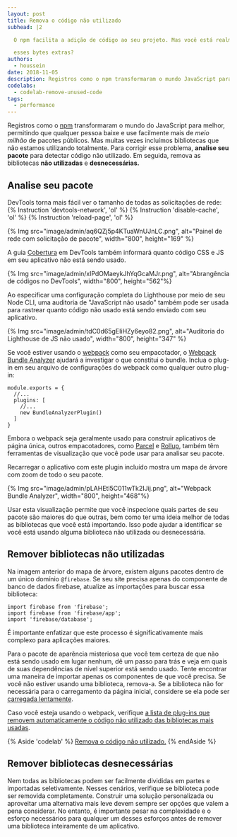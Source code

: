 ```yaml
---
layout: post
title: Remova o código não utilizado
subhead: |2

  O npm facilita a adição de código ao seu projeto. Mas você está realmente usando todos

  esses bytes extras?
authors:
  - houssein
date: 2018-11-05
description: Registros como o npm transformaram o mundo JavaScript para melhor ao permitir que qualquer pessoa baixe e use facilmente mais de meio milhão de pacotes públicos. Mas muitas vezes incluímos bibliotecas que não estamos utilizando por completo. Para solucionar esse problema, analise seu pacote para detectar códigos não utilizados.
codelabs:
  - codelab-remove-unused-code
tags:
  - performance
---
```


Registros como o [npm](https://docs.npmjs.com/getting-started/what-is-npm) transformaram o mundo do JavaScript para melhor, permitindo que qualquer pessoa baixe e use facilmente mais de *meio milhão* de pacotes públicos. Mas muitas vezes incluímos bibliotecas que não estamos utilizando totalmente. Para corrigir esse problema, **analise seu pacote** para detectar código não utilizado. Em seguida, remova as bibliotecas **não utilizadas** e **desnecessárias.**

## Analise seu pacote

DevTools torna mais fácil ver o tamanho de todas as solicitações de rede: {% Instruction 'devtools-network', 'ol' %} {% Instruction 'disable-cache', 'ol' %} {% Instruction 'reload-page', 'ol' %}

{% Img src="image/admin/aq6QZj5p4KTuaWnUJnLC.png", alt="Painel de rede com solicitação de pacote", width="800", height="169" %}

A guia [Cobertura](https://developer.chrome.com/docs/devtools/coverage/) em DevTools também informará quanto código CSS e JS em seu aplicativo não está sendo usado.

{% Img src="image/admin/xlPdOMaeykJhYqGcaMJr.png", alt="Abrangência de códigos no DevTools", width="800", height="562"%}

Ao especificar uma configuração completa do Lighthouse por meio de seu Node CLI, uma auditoria de "JavaScript não usado" também pode ser usada para rastrear quanto código não usado está sendo enviado com seu aplicativo.

{% Img src="image/admin/tdC0d65gEIiHZy6eyo82.png", alt="Auditoria do Lighthouse de JS não usado", width="800", height="347" %}

Se você estiver usando o [webpack](https://webpack.js.org/) como seu empacotador, o [Webpack Bundle Analyzer](https://github.com/webpack-contrib/webpack-bundle-analyzer) ajudará a investigar o que constitui o bundle. Inclua o plug-in em seu arquivo de configurações do webpack como qualquer outro plug-in:

```js/4
module.exports = {
  //...
  plugins: [
    //...
    new BundleAnalyzerPlugin()
  ]
}
```

Embora o webpack seja geralmente usado para construir aplicativos de página única, outros empacotadores, como [Parcel](https://parceljs.org/) e [Rollup](https://rollupjs.org/guide/en), também têm ferramentas de visualização que você pode usar para analisar seu pacote.

Recarregar o aplicativo com este plugin incluído mostra um mapa de árvore com zoom de todo o seu pacote.

{% Img src="image/admin/pLAHEtl5C011wTk2IJij.png", alt="Webpack Bundle Analyzer", width="800", height="468"%}

Usar esta visualização permite que você inspecione quais partes de seu pacote são maiores do que outras, bem como ter uma ideia melhor de todas as bibliotecas que você está importando. Isso pode ajudar a identificar se você está usando alguma biblioteca não utilizada ou desnecessária.

## Remover bibliotecas não utilizadas

Na imagem anterior do mapa de árvore, existem alguns pacotes dentro de um único domínio `@firebase`. Se seu site precisa apenas do componente de banco de dados firebase, atualize as importações para buscar essa biblioteca:

```js/1-2/0
import firebase from 'firebase';
import firebase from 'firebase/app';
import 'firebase/database';
```

É importante enfatizar que este processo é significativamente mais complexo para aplicações maiores.

Para o pacote de aparência misteriosa que você tem certeza de que não está sendo usado em lugar nenhum, dê um passo para trás e veja em quais de suas dependências de nível superior está sendo usado. Tente encontrar uma maneira de importar apenas os componentes de que você precisa. Se você não estiver usando uma biblioteca, remova-a. Se a biblioteca não for necessária para o carregamento da página inicial, considere se ela pode ser [carregada lentamente](/reduce-javascript-payloads-with-code-splitting).

Caso você esteja usando o webpack, verifique [a lista de plug-ins que removem automaticamente o código não utilizado das bibliotecas mais usadas](https://github.com/GoogleChromeLabs/webpack-libs-optimizations).

{% Aside 'codelab' %} [Remova o código não utilizado.](/codelab-remove-unused-code) {% endAside %}

## Remover bibliotecas desnecessárias

Nem todas as bibliotecas podem ser facilmente divididas em partes e importadas seletivamente. Nesses cenários, verifique se biblioteca pode ser removida completamente. Construir uma solução personalizada ou aproveitar uma alternativa mais leve devem sempre ser opções que valem a pena considerar. No entanto, é importante pesar na complexidade e o esforço necessários para qualquer um desses esforços antes de remover uma biblioteca inteiramente de um aplicativo.
